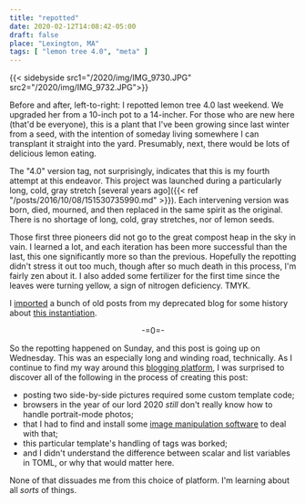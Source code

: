 ```yaml
---
title: "repotted"
date: 2020-02-12T14:08:42-05:00
draft: false
place: "Lexington, MA"
tags: [ "lemon tree 4.0", "meta" ]
---
```


{{< sidebyside src1="/2020/img/IMG_9730.JPG" src2="/2020/img/IMG_9732.JPG">}}

Before and after, left-to-right: I repotted lemon tree 4.0 last weekend. We upgraded her from a 10-inch
pot to a 14-incher. For those who are new here
(that'd be everyone), this is a plant that I've been growing since last winter from a seed, with the 
intention of someday living somewhere I can transplant it straight into the yard. Presumably, next,
there would be lots of delicious lemon eating. 

The "4.0" version tag, not surprisingly,
indicates that this is my fourth attempt at this endeavor. This project was launched during a particularly
long, cold, gray stretch [several years ago]({{< ref "/posts/2016/10/08/151530735990.md" >}}). Each intervening version was born,
died, mourned, and then replaced in the same
spirit as the original. There is no shortage of long, cold, gray stretches, nor of lemon seeds.

Those first three pioneers did not go to the great compost heap in the sky in vain. I learned a lot, and each iteration
has been more successful than the last, this one significantly more so than the previous. Hopefully the repotting
didn't stress it out too much, though after so much death in this process, I'm fairly zen about it. I also added
some fertilizer for the first time since the leaves were turning yellow, a sign of nitrogen deficiency. TMYK.

I [imported](/tags/imported) a bunch of old posts from my deprecated blog for some history about
[this instantiation](/tags/lemon-tree-4.0).

<div style="text-align: center;">-=0=-</div>

So the repotting happened on Sunday, and this post is going up on Wednesday. This was an especially long and winding
road, technically. As I continue to find my way
around this [blogging platform](https://gohugo.io/), I was surprised to discover all
of the following in the process of creating this post:

* posting two side-by-side pictures required some custom template code;
* browsers in the year of our lord 2020 _still_ don't really know how to handle portrait-mode photos;
* that I had to find and install some [image manipulation software](http://www.graphicsmagick.org/) to deal with that;
* this particular template's handling of tags was borked;
* and I didn't understand the difference between scalar and list variables in TOML, or
why that would matter here.

None of that dissuades me from this choice of platform. I'm learning about all _sorts_ of things.
